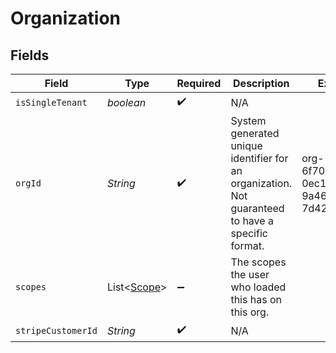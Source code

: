 # Organization


## Fields

| Field                                                                                             | Type                                                                                              | Required                                                                                          | Description                                                                                       | Example                                                                                           |
| ------------------------------------------------------------------------------------------------- | ------------------------------------------------------------------------------------------------- | ------------------------------------------------------------------------------------------------- | ------------------------------------------------------------------------------------------------- | ------------------------------------------------------------------------------------------------- |
| `isSingleTenant`                                                                                  | *boolean*                                                                                         | :heavy_check_mark:                                                                                | N/A                                                                                               |                                                                                                   |
| `orgId`                                                                                           | *String*                                                                                          | :heavy_check_mark:                                                                                | System generated unique identifier for an organization. Not guaranteed to have a specific format. | org-6f706e83-0ec1-437a-9a46-7d4281eb2f39                                                          |
| `scopes`                                                                                          | List\<[Scope](../../models/shared/Scope.md)>                                                      | :heavy_minus_sign:                                                                                | The scopes the user who loaded this has on this org.                                              |                                                                                                   |
| `stripeCustomerId`                                                                                | *String*                                                                                          | :heavy_check_mark:                                                                                | N/A                                                                                               |                                                                                                   |